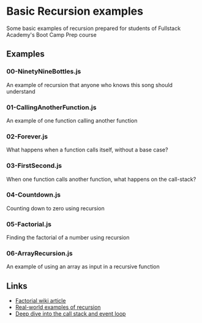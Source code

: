 # Basic Recursion examples

Some basic examples of recursion prepared for students of Fullstack Academy's Boot Camp Prep course

## Examples

### 00-NinetyNineBottles.js

An example of recursion that anyone who knows this song should understand

### 01-CallingAnotherFunction.js

An example of one function calling another function

### 02-Forever.js

What happens when a function calls itself, without a base case?

### 03-FirstSecond.js

When one function calls another function, what happens on the call-stack?

### 04-Countdown.js

Counting down to zero using recursion

### 05-Factorial.js

Finding the factorial of a number using recursion

### 06-ArrayRecursion.js

An example of using an array as input in a recursive function

## Links

- [Factorial wiki article](https://en.wikipedia.org/wiki/Factorial)
- [Real-world examples of recursion](https://stackoverflow.com/questions/105838/real-world-examples-of-recursion)
- [Deep dive into the call stack and event loop](https://www.youtube.com/watch?v=8aGhZQkoFbQ)